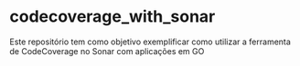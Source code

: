 # codecoverage_with_sonar
Este repositório tem como objetivo exemplificar como utilizar a ferramenta de CodeCoverage no Sonar com aplicações em GO
